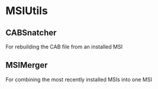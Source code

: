 # MSIUtils

## CABSnatcher
For rebuilding the CAB file from an installed MSI

## MSIMerger
For combining the most recently installed MSIs into one MSI
